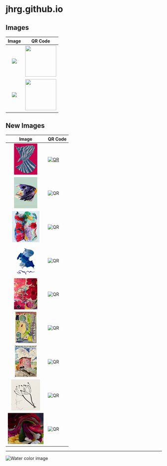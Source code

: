 # jhrg.github.io

## Images

| Image | QR Code |
| :--------: | ------ |
| [<img src="/image_1.jpg" height="100">](/image_1.jpg) | [<img src="/image_1_qr.png" width="100" height="100">](/image_1_qr.png) |
| [<img src="/image_2.jpg" height="100">](/image_2.jpg) | [<img src="/image_2_qr.png" width="100" height="100">](/image_2_qr.png) |

## New Images

| Image | QR Code |
| :---------: | ------ |
| [<img src="/images/3613496A.jpg" height="100">](/images/3613496A.jpg) | [<img src="https://jhrg.github.io/images/3613496A_QR.png" width="100" height="100" alt="QR">](/images/3613496A_QR.png) <br> |
| [<img src="/images/B8B27308.jpg" height="100">](/images/B8B27308.jpg) | <img src="https://jhrg.github.io/images/B8B27308_QR.png" width="100" height="100" alt="QR"><br> |
| [<img src="/images/C0869C26.jpg" height="100">](/images/C0869C26.jpg) | <img src="https://jhrg.github.io/images/C0869C26_QR.png" width="100" height="100" alt="QR"><br> |
| [<img src="/images/DF89AD57.jpg" height="100">](/images/DF89AD57.jpg) | <img src="https://jhrg.github.io/images/DF89AD57_QR.png" width="100" height="100" alt="QR"><br> |
| [<img src="/images/FullSizeR.jpg" height="100">](/images/FullSizeR.jpg) | <img src="https://jhrg.github.io/images/FullSizeR_QR.png" width="100" height="100" alt="QR"><br> |
| [<img src="/images/FullSizeR_2.jpg" height="100">](/images/FullSizeR_2.jpg) | <img src="https://jhrg.github.io/images/FullSizeR_2_QR.png" width="100" height="100" alt="QR"><br> |
| [<img src="/images/FullSizeR_3.jpg" height="100">](/images/FullSizeR_3.jpg) | <img src="https://jhrg.github.io/images/FullSizeR_3_QR.png" width="100" height="100" alt="QR"><br> |
| [<img src="/images/FullSizeR_4.jpg" height="100">](/images/FullSizeR_4.jpg) | <img src="https://jhrg.github.io/images/FullSizeR_4_QR.png" width="100" height="100" alt="QR"><br> |
| [<img src="/images/Untitled.jpg" height="100">](/images/Untitled.jpg) | <img src="https://jhrg.github.io/images/Untitled_QR.png" width="100" height="100" alt="QR"><br> |

<!-- QR Codes built using https://www.the-qrcode-generator.com/. The -->
<!-- codes are static. -->
-----

![Water color image](/image_1.jpg)

